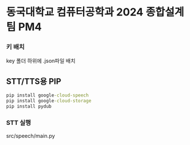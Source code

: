 # 동국대학교 컴퓨터공학과 2024 종합설계 팀 PM4

### 키 배치
key 폴더 하위에 .json파일 배치

## STT/TTS용 PIP
```cmd
pip install google-cloud-speech
pip install google-cloud-storage
pip install pydub
```

### STT 실행
src/speech/main.py